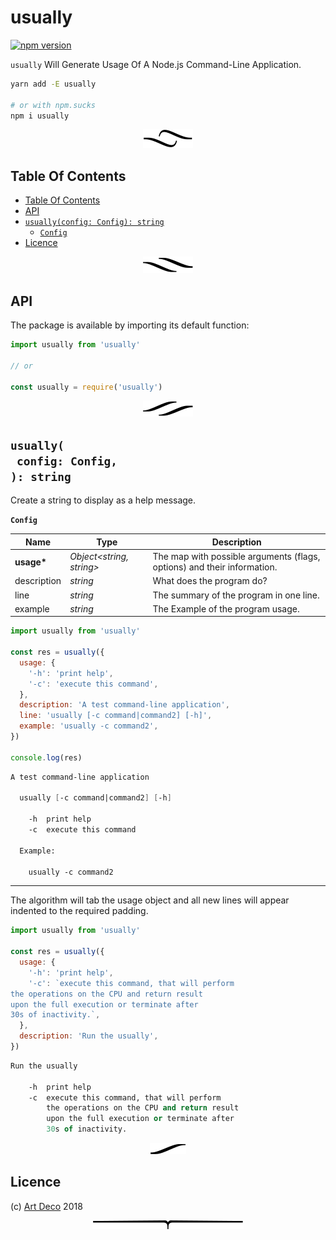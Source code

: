 # usually

[![npm version](https://badge.fury.io/js/usually.svg)](https://npmjs.org/package/usually)

`usually` Will Generate Usage Of A Node.js Command-Line Application.

```sh
yarn add -E usually

# or with npm.sucks
npm i usually
```

<p align="center"><a href="#table-of-contents"><img src=".documentary/section-breaks/0.svg?sanitize=true"></a></p>


## Table Of Contents

- [Table Of Contents](#table-of-contents)
- [API](#api)
- [`usually(config: Config): string`](#usuallyconfig-config-string)
  * [`Config`](#type-config)
- [Licence](#licence)

<p align="center"><a href="#table-of-contents"><img src=".documentary/section-breaks/1.svg?sanitize=true"></a></p>

## API

The package is available by importing its default function:

```js
import usually from 'usually'

// or

const usually = require('usually')
```

<p align="center"><a href="#table-of-contents"><img src=".documentary/section-breaks/2.svg?sanitize=true"></a></p>

## `usually(`<br/>&nbsp;&nbsp;`config: Config,`<br/>`): string`

Create a string to display as a help message.

__<a name="type-config">`Config`</a>__

|    Name     |              Type              |                               Description                               |
| ----------- | ------------------------------ | ----------------------------------------------------------------------- |
| __usage*__  | _Object&lt;string, string&gt;_ | The map with possible arguments (flags, options) and their information. |
| description | _string_                       | What does the program do?                                               |
| line        | _string_                       | The summary of the program in one line.                                 |
| example     | _string_                       | The Example of the program usage.                                       |

```js
import usually from 'usually'

const res = usually({
  usage: {
    '-h': 'print help',
    '-c': 'execute this command',
  },
  description: 'A test command-line application',
  line: 'usually [-c command|command2] [-h]',
  example: 'usually -c command2',
})

console.log(res)
```
```fs
A test command-line application

  usually [-c command|command2] [-h]

	-h	print help
	-c	execute this command

  Example:

    usually -c command2
```

---

The algorithm will tab the usage object and all new lines will appear indented to the required padding.

```js
import usually from 'usually'

const res = usually({
  usage: {
    '-h': 'print help',
    '-c': `execute this command, that will perform
the operations on the CPU and return result
upon the full execution or terminate after
30s of inactivity.`,
  },
  description: 'Run the usually',
})
```
```fs
Run the usually

	-h	print help
	-c	execute this command, that will perform
	  	the operations on the CPU and return result
	  	upon the full execution or terminate after
	  	30s of inactivity.
```

<p align="center"><a href="#table-of-contents"><img src=".documentary/section-breaks/11.svg?sanitize=true"></a></p>

## Licence

(c) [Art Deco][1] 2018

[1]: https://artd.eco

<p align="center"><a href="#table-of-contents"><img src=".documentary/section-breaks/-1.svg?sanitize=true"></a></p>


